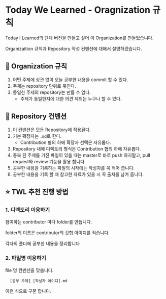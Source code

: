 # Today We Learned - Oragnization 규칙

Today I Learned의 단체 버전을 만들고 싶어 이 Organization를 만들었습니다.

Organizaition 규칙과 Repository 작성 컨벤션에 대해서 설명하겠습니다.

## 🤝 Organization 규칙

1. 어떤 주제에 상관 없이 오늘 공부한 내용을 commit 할 수 있다.
2. 주제는 repository 단위로 묶인다.
3. 동일한 주제의 repository는 만들 수 없다.
   - 주제가 동일한지에 대한 의견 제의는 누구나 할 수 있다.

## 📝 Repository 컨벤션

1. 이 컨벤션은 모든 Repository에 적용된다.
2. 기본 확장자는 `.md`로 한다.
   - Contribution 협의 하에 확장자 선택은 자유롭다.
3. Repository 내에 디렉토리 형식은 Contribution 협의 하에 자유롭다.
4. 중복 된 주제를 가진 파일이 있을 때는 master로 바로 push 하지말고, pull request와 review 기능을 활용 합니다.
5. 공부한 내용을 기록하는 파일의 시작에는 작성자를 꼭 적어 줍니다.
6. 공부한 내용을 기록 할 때 참고한 자료가 있을 시 꼭 출처를 남겨 줍니다.

## ⭐️ TWL 추천 진행 방법

### 1. 디렉토리 이용하기

참여하는 contributor 마다 folder를 만듭니다.

folder의 이름은 contributor의 깃헙 아이디를 적습니다

각자의 폴더에 공부한 내용을 정리합니다

### 2. 파일명 이용하기

file 명 컨벤션을 맞춥니다.

```plain text
  [공부 주제]_[작성자 아이디].md
```

이런 식으로 구분 합니다.
